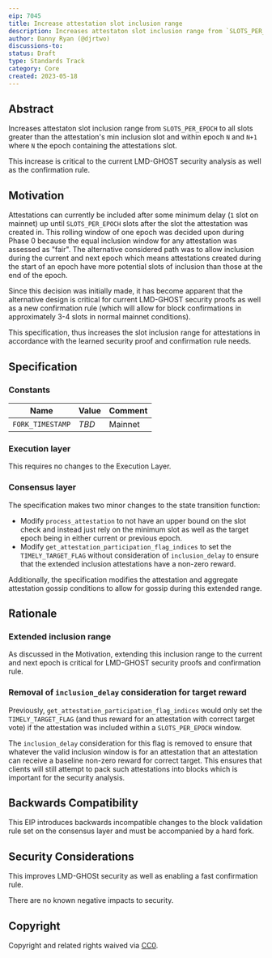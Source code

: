 ```yaml
---
eip: 7045
title: Increase attestation slot inclusion range
description: Increases attestaton slot inclusion range from `SLOTS_PER_EPOCH` to all slots greater than the attestation's slot and within epoch `N` and `N+1` where `N` the epoch containing the attestations slot.
author: Danny Ryan (@djrtwo)
discussions-to: 
status: Draft
type: Standards Track
category: Core
created: 2023-05-18
---
```


## Abstract

Increases attestaton slot inclusion range from `SLOTS_PER_EPOCH` to all slots greater than the attestation's min inclusion slot and within epoch `N` and `N+1` where `N` the epoch containing the attestations slot.

This increase is critical to the current LMD-GHOST security analysis as well as the confirmation rule.

## Motivation

Attestations can currently be included after some minimum delay (`1` slot on mainnet) up until `SLOTS_PER_EPOCH` slots after the slot the attestation was created in. This rolling window of one epoch was decided upon during Phase 0 because the equal inclusion window for any attestation was assessed as "fair". The alternative considered path was to allow inclusion during the current and next epoch which means attestations created during the start of an epoch have more potential slots of inclusion than those at the end of the epoch.

Since this decision was initially made, it has become apparent that the alternative design is critical for current LMD-GHOST security proofs as well as a new confirmation rule (which will allow for block confirmations in approximately 3-4 slots in normal mainnet conditions).

This specification, thus increases the slot inclusion range for attestations in accordance with the learned security proof and confirmation rule needs.

## Specification

### Constants

| Name | Value | Comment |
| - | - | - |
|`FORK_TIMESTAMP` | *TBD* | Mainnet |

### Execution layer

This requires no changes to the Execution Layer.

### Consensus layer

The specification makes two minor changes to the state transition function:
* Modify `process_attestation` to not have an upper bound on the slot check and instead just rely on the minimum slot as well as the target epoch being in either current or previous epoch.
* Modify `get_attestation_participation_flag_indices` to set the `TIMELY_TARGET_FLAG` without consideration of `inclusion_delay` to ensure that the extended inclusion attestations have a non-zero reward.

Additionally, the specification modifies the attestation and aggregate attestation gossip conditions to allow for gossip during this extended range.

## Rationale

### Extended inclusion range

As discussed in the Motivation, extending this inclusion range to the current and next epoch is critical for LMD-GHOST security proofs and confirmation rule.

### Removal of `inclusion_delay` consideration for target reward

Previously, `get_attestation_participation_flag_indices` would only set the `TIMELY_TARGET_FLAG` (and thus reward for an attestation with correct target vote) if the attestation was included within a `SLOTS_PER_EPOCH` window.

The `inclusion_delay` consideration for this flag is removed to ensure that whatever the valid inclusion window is for an attestation that an attestation can receive a baseline non-zero reward for correct target. This ensures that clients will still attempt to pack such attestations into blocks which is important for the security analysis.

## Backwards Compatibility

This EIP introduces backwards incompatible changes to the block validation rule set on the consensus layer and must be accompanied by a hard fork.

## Security Considerations

This improves LMD-GHOSt security as well as enabling a fast confirmation rule.

There are no known negative impacts to security.

## Copyright

Copyright and related rights waived via [CC0](../LICENSE.md).

